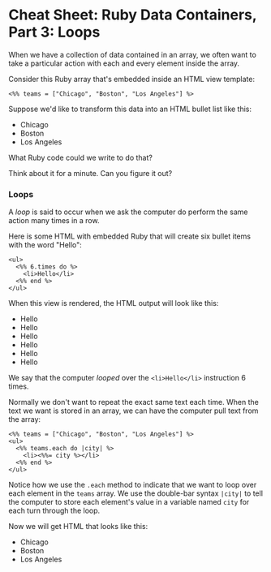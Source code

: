 # Cheat Sheet: Ruby Data Containers, Part 3: Loops

When we have a collection of data contained in an array, we often want to take a particular action with each and every element inside the array.

Consider this Ruby array that's embedded inside an HTML view template:

```erb
<%% teams = ["Chicago", "Boston", "Los Angeles"] %>
```

Suppose we'd like to transform this data into an HTML bullet list like this:

<div class="well">
<ul>
  <li>Chicago</li>
  <li>Boston</li>
  <li>Los Angeles</li>
</ul>
</div>

What Ruby code could we write to do that?

Think about it for a minute.  Can you figure it out?

### Loops

A _loop_ is said to occur when we ask the computer do perform the same action many times in a row.

Here is some HTML with embedded Ruby that will create six bullet items with the word "Hello":

```erb
<ul>
  <%% 6.times do %>
    <li>Hello</li>
  <%% end %>
</ul>
```
When this view is rendered, the HTML output will look like this:

<div class="well">
<ul>
  <li>Hello</li>
  <li>Hello</li>
  <li>Hello</li>
  <li>Hello</li>
  <li>Hello</li>
  <li>Hello</li>
</ul>
</div>

We say that the computer _looped_ over the `<li>Hello</li>` instruction 6 times.

Normally we don't want to repeat the exact same text each time.  When the text we want is stored in an array, we can have the computer pull text from the array:

```erb
<%% teams = ["Chicago", "Boston", "Los Angeles"] %>
<ul>
  <%% teams.each do |city| %>
    <li><%%= city %></li>
  <%% end %>
</ul>
```
Notice how we use the `.each` method to indicate that we want to loop over each element in the `teams` array.  We use the double-bar syntax `|city|` to tell the computer to store each element's value in a variable named `city` for each turn through the loop.

Now we will get HTML that looks like this:

<div class="well">
<ul>
  <li>Chicago</li>
  <li>Boston</li>
  <li>Los Angeles</li>
</ul>
</div>

